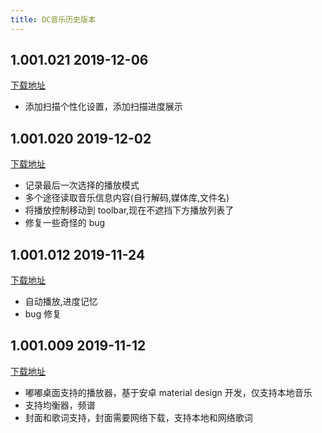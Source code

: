 ```yaml
---
title: DC音乐历史版本
---
```


## 1.001.021 2019-12-06

[下载地址](https://app.dudu-lucky.com/upload/app_icon/f795f95078a540d38f0e73dad7535a79/temp.apk)

- 添加扫描个性化设置，添加扫描进度展示

## 1.001.020 2019-12-02

[下载地址](http://car-launcher.dudu-lucky.com:7000/upload/app_icon/1a23a474287d48e19a4cefd2a1cf77f0/temp.apk)

- 记录最后一次选择的播放模式
- 多个途径读取音乐信息内容(自行解码,媒体库,文件名)
- 将播放控制移动到 toolbar,现在不遮挡下方播放列表了
- 修复一些奇怪的 bug

## 1.001.012 2019-11-24

[下载地址](http://car-launcher.dudu-lucky.com:7000/upload/app_icon/79fef2477030482391fe60554a326292/temp.apk)

- 自动播放,进度记忆
- bug 修复

## 1.001.009 2019-11-12

[下载地址](http://car-launcher.dudu-lucky.com:7000/upload/app_icon/7823d8842ff34e47b6ab0cbb31fb7ded/temp.apk)

- 嘟嘟桌面支持的播放器，基于安卓 material design 开发，仅支持本地音乐
- 支持均衡器，频谱
- 封面和歌词支持，封面需要网络下载，支持本地和网络歌词
